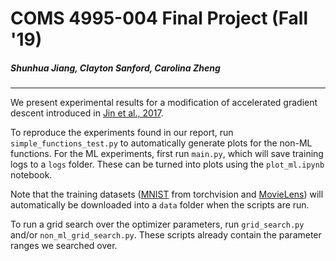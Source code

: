 # COMS 4995-004 Final Project (Fall '19)

##### Shunhua Jiang, Clayton Sanford, Carolina Zheng

---
We present experimental results for a modification of accelerated gradient descent introduced in [Jin et al., 2017](https://arxiv.org/abs/1711.10456).

To reproduce the experiments found in our report, run `simple_functions_test.py` to automatically generate plots for the non-ML functions. For the ML experiments, first run `main.py`, which will save training logs to a `logs` folder. These can be turned into plots using the `plot_ml.ipynb` notebook.

Note that the training datasets ([MNIST](https://pytorch.org/docs/stable/_modules/torchvision/datasets/mnist.html) from torchvision and [MovieLens](https://grouplens.org/datasets/movielens/)) will automatically be downloaded into a `data` folder when the scripts are run.

To run a grid search over the optimizer parameters, run `grid_search.py` and/or `non_ml_grid_search.py`. These scripts already contain the parameter ranges we searched over.
